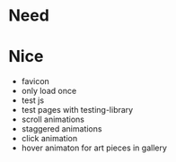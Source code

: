 # Need

# Nice
- favicon
- only load once
- test js
- test pages with testing-library
- scroll animations
- staggered animations
- click animation
- hover animaton for art pieces in gallery
